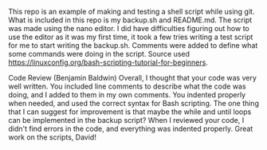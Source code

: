 This repo is an example of making and testing a shell script while using git. What is included in this repo is my backup.sh and README.md. The script was made using the nano editor. I did have difficulties figuring out how to use the editor as it was my first time, it took a few tries writing a test script for me to start writing the backup.sh. Comments were added to define what some commands were doing in the script. Source used https://linuxconfig.org/bash-scripting-tutorial-for-beginners. 

Code Review (Benjamin Baldwin)
Overall, I thought that your code was very well written. You included line comments to describe what the code was doing, and I added to them in my own comments. You indented properly when needed, and used the correct syntax for Bash scripting. The one thing that I can suggest for improvement is that maybe the while and until loops can be implemented in the backup script? When I reviewed your code, I didn't find errors in the code, and everything was indented properly. Great work on the scripts, David!
